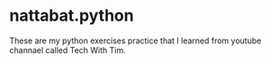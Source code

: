 # nattabat.python
These are my python exercises practice that I learned from youtube channael called Tech With Tim.
